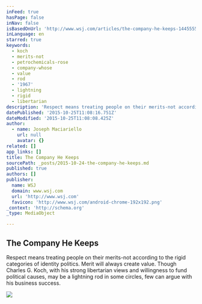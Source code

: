 ```yaml
---
inFeed: true
hasPage: false
inNav: false
isBasedOnUrl: 'http://www.wsj.com/articles/the-company-he-keeps-1445555620'
inLanguage: en
starred: true
keywords:
  - koch
  - merits-not
  - petrochemicals-rose
  - company-whose
  - value
  - rod
  - '1967'
  - lightning
  - rigid
  - libertarian
description: 'Respect means treating people on their merits-not according to the rigid categories of identity politics. Merit will always create value. Though Charles G. Koch, with his strong libertarian views and willingness to fund political causes, may be a lightning rod in some circles, few can argue with his business success.'
datePublished: '2015-10-25T11:08:16.751Z'
dateModified: '2015-10-25T11:08:08.425Z'
author:
  - name: Joseph Maciariello
    url: null
    avatar: {}
related: []
app_links: []
title: The Company He Keeps
sourcePath: _posts/2015-10-24-the-company-he-keeps.md
published: true
authors: []
publisher:
  name: WSJ
  domain: www.wsj.com
  url: 'http://www.wsj.com'
  favicon: 'http://www.wsj.com/android-chrome-192x192.png'
_context: 'http://schema.org'
_type: MediaObject

---
```

<article style=""><h1>The Company He Keeps</h1><p>Respect means treating people on their merits-not according to the rigid categories of identity politics. Merit will always create value. Though Charles G. Koch, with his strong libertarian views and willingness to fund political causes, may be a lightning rod in some circles, few can argue with his business success.</p><img src="http://si.wsj.net/public/resources/images/BN-KS906_bkrvko_G_20151013134705.jpg" /></article>